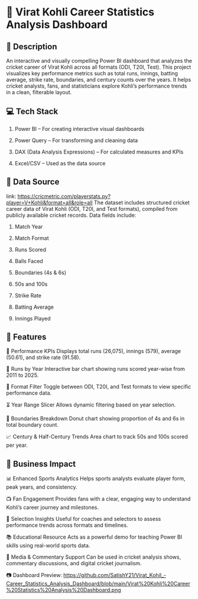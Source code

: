 # 🏏 Virat Kohli Career Statistics Analysis Dashboard

## 📝 Description

An interactive and visually compelling Power BI dashboard that analyzes the cricket career of Virat Kohli across all formats (ODI, T20I, Test). This project visualizes key performance metrics such as total runs, innings, batting average, strike rate, boundaries, and century counts over the years. It helps cricket analysts, fans, and statisticians explore Kohli’s performance trends in a clean, filterable layout.

## 💻 Tech Stack

1. Power BI – For creating interactive visual dashboards

2. Power Query – For transforming and cleaning data

3. DAX (Data Analysis Expressions) – For calculated measures and KPIs

4. Excel/CSV – Used as the data source

## 📂 Data Source

link: https://cricmetric.com/playerstats.py?player=V+Kohli&format=all&role=all
The dataset includes structured cricket career data of Virat Kohli (ODI, T20I, and Test formats), compiled from publicly available cricket records. Data fields include:

1. Match Year

2. Match Format

3. Runs Scored

4. Balls Faced

5. Boundaries (4s & 6s)

6. 50s and 100s

7. Strike Rate

8. Batting Average

9. Innings Played

## 🚀 Features

🎯 Performance KPIs
    Displays total runs (26,075), innings (579), average (50.61), and strike rate (91.58).

📅 Runs by Year
    Interactive bar chart showing runs scored year-wise from 2011 to 2025.

🧭 Format Filter
    Toggle between ODI, T20I, and Test formats to view specific performance data.

⏳ Year Range Slicer
    Allows dynamic filtering based on year selection.

🎯 Boundaries Breakdown
    Donut chart showing proportion of 4s and 6s in total boundary count.

📈 Century & Half-Century Trends
    Area chart to track 50s and 100s scored per year.

    

## 📌 Business Impact

📊 Enhanced Sports Analytics
  Helps sports analysts evaluate player form, peak years, and consistency.

📺 Fan Engagement
  Provides fans with a clear, engaging way to understand Kohli’s career journey and milestones.

🏏 Selection Insights
  Useful for coaches and selectors to assess performance trends across formats and timelines.

📚 Educational Resource
  Acts as a powerful demo for teaching Power BI skills using real-world sports data.

🎥 Media & Commentary Support
  Can be used in cricket analysis shows, commentary discussions, and digital cricket journalism.

📷 Dashboard Preview: 
    https://github.com/SatishY21/Virat_Kohil_-Career_Statistics_Analysis_Dashboard/blob/main/Virat%20Kohli%20Career%20Statistics%20Analysis%20Dashboard.png
